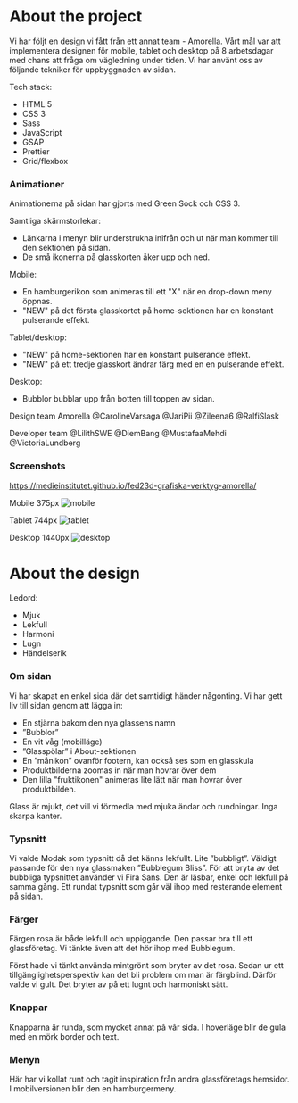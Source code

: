 # About the project

Vi har följt en design vi fått från ett annat team - Amorella. Vårt mål var att implementera designen för mobile, tablet och desktop på 8 arbetsdagar med chans att fråga om vägledning under tiden. Vi har använt oss av följande tekniker för uppbyggnaden av sidan.

Tech stack:
- HTML 5
- CSS 3
- Sass
- JavaScript
- GSAP
- Prettier
- Grid/flexbox

### Animationer
Animationerna på sidan har gjorts med Green Sock och CSS 3.

Samtliga skärmstorlekar:
- Länkarna i menyn blir understrukna inifrån och ut när man kommer till den sektionen på sidan.
- De små ikonerna på glasskorten åker upp och ned.
  
Mobile:
- En hamburgerikon som animeras till ett "X" när en drop-down meny öppnas.
- "NEW" på det första glasskortet på home-sektionen har en konstant pulserande effekt.

Tablet/desktop:
- "NEW" på home-sektionen har en konstant pulserande effekt.
- "NEW" på ett tredje glasskort ändrar färg med en en pulserande effekt.

Desktop:
- Bubblor bubblar upp från botten till toppen av sidan.

Design team Amorella
@CarolineVarsaga
@JariPii
@Zileena6
@RalfiSlask

Developer team
@LilithSWE
@DiemBang
@MustafaaMehdi
@VictoriaLundberg

### Screenshots

https://medieinstitutet.github.io/fed23d-grafiska-verktyg-amorella/

Mobile 375px
![mobile](https://github.com/Medieinstitutet/fed23d-grafiska-verktyg-amorella/assets/96536114/7275f9cd-8469-4676-97d5-4cfdba677870)

Tablet 744px
![tablet](https://github.com/Medieinstitutet/fed23d-grafiska-verktyg-amorella/assets/96536114/739e9766-070d-490f-81ca-fd7129b28381)

Desktop 1440px
![desktop](https://github.com/Medieinstitutet/fed23d-grafiska-verktyg-amorella/assets/96536114/781014aa-f86c-4ff2-8035-694f6fda2d6e)

# About the design

Ledord: <br>

- Mjuk
- Lekfull
- Harmoni
- Lugn
- Händelserik

### Om sidan

Vi har skapat en enkel sida där det samtidigt händer någonting. Vi har gett liv till sidan genom att lägga in:

- En stjärna bakom den nya glassens namn
- ”Bubblor”
- En vit våg (mobilläge)
- ”Glasspölar” i About-sektionen
- En ”månikon” ovanför footern, kan också ses som en glasskula
- Produktbilderna zoomas in när man hovrar över dem
- Den lilla "fruktikonen" animeras lite lätt när man hovrar över produktbilden.

Glass är mjukt, det vill vi förmedla med mjuka ändar och rundningar. Inga skarpa kanter.

### Typsnitt

Vi valde Modak som typsnitt då det känns lekfullt. Lite ”bubbligt”. Väldigt passande för den nya glassmaken ”Bubblegum Bliss”.
För att bryta av det bubbliga typsnittet använder vi Fira Sans. Den är läsbar, enkel och lekfull på samma gång. Ett rundat typsnitt som går väl ihop med resterande element på sidan.

### Färger

Färgen rosa är både lekfull och uppiggande. Den passar bra till ett glassföretag.
Vi tänkte även att det hör ihop med Bubblegum.

Först hade vi tänkt använda mintgrönt som bryter av det rosa. Sedan ur ett tillgänglighetsperspektiv kan det bli problem om man är färgblind. Därför valde vi gult. Det bryter av på ett lugnt och harmoniskt sätt.

### Knappar

Knapparna är runda, som mycket annat på vår sida. I hoverläge blir de gula med en mörk border och text.

### Menyn

Här har vi kollat runt och tagit inspiration från andra glassföretags hemsidor. I mobilversionen blir den en hamburgermeny.
